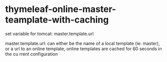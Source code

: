 # thymeleaf-online-master-teamplate-with-caching

set variable for tomcat: master.template.url

master.template.url: can either be the name of a local template (ie: master), or a url to an online template, online templates are cached for 60 seconds in the cu rrent configuration
